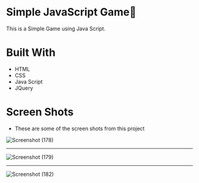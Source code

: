 # Simple JavaScript Game🐥

This is a Simple Game using Java Script.
 
 # Built With
 - HTML
 - CSS
 - Java Script
 - JQuery
 
  # Screen Shots
- These are some of the screen shots from this project

![Screenshot (178)](https://user-images.githubusercontent.com/90234105/163153915-edae49f9-a142-427c-be6b-57425216664d.png)<hr>

![Screenshot (179)](https://user-images.githubusercontent.com/90234105/163153853-a925eb77-ed87-4e96-8934-6583d0d18165.png)<hr>

![Screenshot (182)](https://user-images.githubusercontent.com/90234105/163153879-f0fed537-9bde-4a43-b908-91d78eb54032.png)
